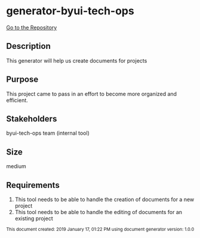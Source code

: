 # generator-byui-tech-ops
[Go to the Repository](https://github.com/byuitechops/generator-byui-tech-ops)

## Description
This generator will help us create documents for projects

## Purpose
This project came to pass in an effort to become more organized and efficient.
                
## Stakeholders
byui-tech-ops team (internal tool)
                    
## Size
medium

## Requirements
1. This tool needs to be able to handle the creation of documents for a new project
2. This tool needs to be able to handle the editing of documents for an existing project

<sub>This document created: 2019 January 17, 01:22 PM using document generator version: 1.0.0<sub>